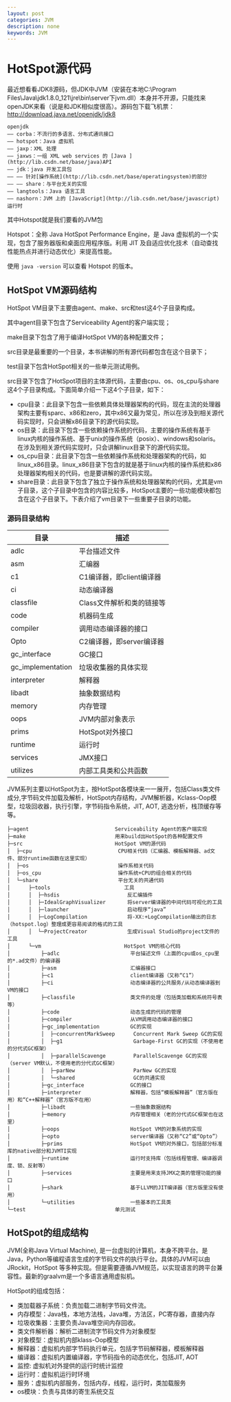 ```yaml
---
layout: post
categories: JVM
description: none
keywords: JVM
---
```

# HotSpot源代码

最近想看看JDK8源码，但JDK中JVM（安装在本地C:\Program Files\Java\jdk1.8.0_121\jre\bin\server下jvm.dll）本身并不开源，只能找来openJDK来看（说是和JDK相似度很高）。源码包下载飞机票：http://download.java.net/openjdk/jdk8

```
openjdk
—— corba：不流行的多语言、分布式通讯接口
—— hotspot：Java 虚拟机
—— jaxp：XML 处理
—— jaxws：一组 XML web services 的 [Java ](http://lib.csdn.net/base/java)API
—— jdk：java 开发工具包
—— —— 针对[操作系统](http://lib.csdn.net/base/operatingsystem)的部分
—— —— share：与平台无关的实现
—— langtools：Java 语言工具
—— nashorn：JVM 上的 [JavaScript](http://lib.csdn.net/base/javascript) 运行时
```

其中Hotspot就是我们要看的JVM包

Hotspot：全称 Java HotSpot Performance Engine，是 Java 虚拟机的一个实现，包含了服务器版和桌面应用程序版。利用 JIT 及自适应优化技术（自动查找性能热点并进行动态优化）来提高性能。

使用 `java -version` 可以查看 Hotspot 的版本。

## HotSpot VM源码结构

HotSpot VM目录下主要由agent、make、src和test这4个子目录构成。

其中agent目录下包含了Serviceability Agent的客户端实现；

make目录下包含了用于编译HotSpot VM的各种配置文件；

src目录是最重要的一个目录，本书讲解的所有源代码都包含在这个目录下；

test目录下包含HotSpot相关的一些单元测试用例。

src目录下包含了HotSpot项目的主体源代码，主要由cpu、os、os_cpu与share这4个子目录构成。下面简单介绍一下这4个子目录，如下：

- cpu目录：此目录下包含一些依赖具体处理器架构的代码，现在主流的处理器架构主要有sparc、x86和zero，其中x86又最为常见，所以在涉及到相关源代码实现时，只会讲解x86目录下的源代码实现。
- os目录：此目录下包含一些依赖操作系统的代码，主要的操作系统有基于linux内核的操作系统、基于unix的操作系统（posix）、windows和solaris。在涉及到相关源代码实现时，只会讲解linux目录下的源代码实现。
- os_cpu目录：此目录下包含一些依赖操作系统和处理器架构的代码，如linux_x86目录。linux_x86目录下包含的就是基于linux内核的操作系统和x86处理器架构相关的代码，也是要讲解的源代码实现。
- share目录：此目录下包含了独立于操作系统和处理器架构的代码，尤其是vm子目录，这个子目录中包含的内容比较多，HotSpot主要的一些功能模块都包含在这个子目录下。下表介绍了vm目录下一些重要子目录的功能。

### 源码目录结构

| 目录              | 描述                      |
| ----------------- | ------------------------- |
| adlc              | 平台描述文件              |
| asm               | 汇编器                    |
| c1                | C1编译器，即client编译器  |
| ci                | 动态编译器                |
| classfile         | Class文件解析和类的链接等 |
| code              | 机器码生成                |
| compiler          | 调用动态编译器的接口      |
| Opto              | C2编译器，即server编译器  |
| gc_interface      | GC接口                    |
| gc_implementation | 垃圾收集器的具体实现      |
| interpreter       | 解释器                    |
| libadt            | 抽象数据结构              |
| memory            | 内存管理                  |
| oops              | JVM内部对象表示           |
| prims             | HotSpot对外接口           |
| runtime           | 运行时                    |
| services          | JMX接口                   |
| utilizes          | 内部工具类和公共函数      |

JVM系列主要以HotSpot为主，按HotSpot各模块来一一展开，包括Class类文件成分,字节码文件加载及解析，HotSpot内存结构，JVM解析器，Kclass-Oop模型，垃圾回收器，执行引擎，字节码指令系统，JIT, AOT, 逃逸分析，栈顶缓存等等。

```
├─agent                            Serviceability Agent的客户端实现
├─make                             用来build出HotSpot的各种配置文件
├─src                              HotSpot VM的源代码
│  ├─cpu                            CPU相关代码（汇编器、模板解释器、ad文件、部分runtime函数在这里实现）
│  ├─os                             操作系相关代码
│  ├─os_cpu                         操作系统+CPU的组合相关的代码
│  └─share                          平台无关的共通代码
│      ├─tools                        工具
│      │  ├─hsdis                      反汇编插件
│      │  ├─IdealGraphVisualizer       将server编译器的中间代码可视化的工具
│      │  ├─launcher                   启动程序“java”
│      │  ├─LogCompilation             将-XX:+LogCompilation输出的日志（hotspot.log）整理成更容易阅读的格式的工具
│      │  └─ProjectCreator             生成Visual Studio的project文件的工具
│      └─vm                           HotSpot VM的核心代码
│          ├─adlc                       平台描述文件（上面的cpu或os_cpu里的*.ad文件）的编译器
│          ├─asm                        汇编器接口
│          ├─c1                         client编译器（又称“C1”）
│          ├─ci                         动态编译器的公共服务/从动态编译器到VM的接口
│          ├─classfile                  类文件的处理（包括类加载和系统符号表等）
│          ├─code                       动态生成的代码的管理
│          ├─compiler                   从VM调用动态编译器的接口
│          ├─gc_implementation          GC的实现
│          │  ├─concurrentMarkSweep      Concurrent Mark Sweep GC的实现
│          │  ├─g1                       Garbage-First GC的实现（不使用老的分代式GC框架）
│          │  ├─parallelScavenge         ParallelScavenge GC的实现（server VM默认，不使用老的分代式GC框架）
│          │  ├─parNew                   ParNew GC的实现
│          │  └─shared                   GC的共通实现
│          ├─gc_interface               GC的接口
│          ├─interpreter                解释器，包括“模板解释器”（官方版在用）和“C++解释器”（官方版不在用）
│          ├─libadt                     一些抽象数据结构
│          ├─memory                     内存管理相关（老的分代式GC框架也在这里）
│          ├─oops                       HotSpot VM的对象系统的实现
│          ├─opto                       server编译器（又称“C2”或“Opto”）
│          ├─prims                      HotSpot VM的对外接口，包括部分标准库的native部分和JVMTI实现
│          ├─runtime                    运行时支持库（包括线程管理、编译器调度、锁、反射等）
│          ├─services                   主要是用来支持JMX之类的管理功能的接口
│          ├─shark                      基于LLVM的JIT编译器（官方版里没有使用）
│          └─utilities                  一些基本的工具类
└─test                             单元测试
```

## HotSpot的组成结构

JVM(全称Java Virtual Machine), 是一台虚拟的计算机，本身不跨平台。是Java，Python等编程语言生成的字节码文件的执行平台。具体的JVM可以由JRockit，HotSpot 等多种实现。但是需要遵循JVM规范，以实现语言的跨平台兼容性。最新的graalvm是一个多语言通用虚拟机。

HotSpot的组成包括：

- 类加载器子系统：负责加载二进制字节码文件流。
- 内存模型：Java栈，本地方法栈，Java堆，方法区，PC寄存器，直接内存
- 垃圾收集器：主要负责Java堆空间内存回收。
- 类文件解析器：解析二进制流字节码文件为对象模型
- 对象模型：虚拟机内部klass-Oop模型
- 解释器：虚拟机内部字节码执行单元，包括字节码解释器，模板解释器
- 编译器：虚拟机内置编译器，字节码指令的动态优化，包括JIT, AOT
- 监控: 虚拟机对外提供的运行时统计监控
- 运行时：虚拟机运行时环境
- 服务：虚拟机内部服务，包括内存，线程，运行时，类加载服务
- os模块：负责与具体的寄生系统交互